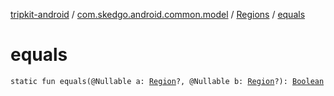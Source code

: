 [tripkit-android](../../index.md) / [com.skedgo.android.common.model](../index.md) / [Regions](index.md) / [equals](./equals.md)

# equals

`static fun equals(@Nullable a: `[`Region`](../-region/index.md)`?, @Nullable b: `[`Region`](../-region/index.md)`?): `[`Boolean`](https://kotlinlang.org/api/latest/jvm/stdlib/kotlin/-boolean/index.html)